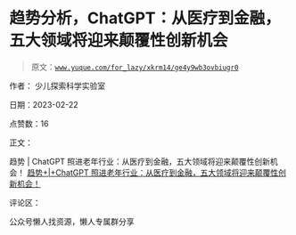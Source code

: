 # 趋势分析，ChatGPT：从医疗到金融，五大领域将迎来颠覆性创新机会

> 原文：[`www.yuque.com/for_lazy/xkrm14/ge4y9wb3ovbiugr0`](https://www.yuque.com/for_lazy/xkrm14/ge4y9wb3ovbiugr0)



作者： 少儿探索科学实验室



日期：2023-02-22



点赞数：16



正文：



趋势 | ChatGPT 照进老年行业：从医疗到金融，五大领域将迎来颠覆性创新机会！ [趋势+|+ChatGPT 照进老年行业：从医疗到金融，五大领域将迎来颠覆性创新机会！](https://mp.weixin.qq.com/s/SJcZ8jEd91WS8BhBXs6T-g)



评论区：



公众号懒人找资源，懒人专属群分享

